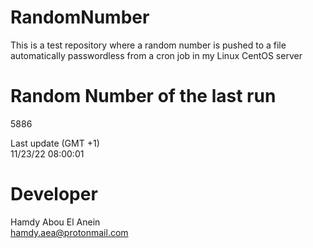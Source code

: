 # RandomNumber    
This is a test repository where a random number is pushed to a file automatically passwordless from a cron job in my Linux CentOS server    
# Random Number of the last run   
5886
      
Last update (GMT +1)    
11/23/22 08:00:01
# Developer    
Hamdy Abou El Anein   
hamdy.aea@protonmail.com
